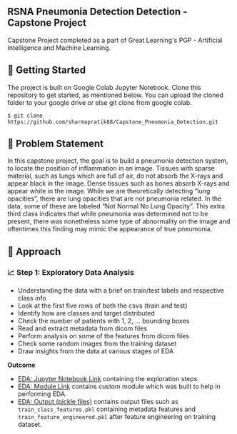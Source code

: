 ## RSNA Pneumonia Detection Detection - Capstone Project
Capstone Project completed as a part of Great Learning's PGP - Artificial Intelligence and Machine Learning.

## 📁 Getting Started
The project is built on Google Colab Jupyter Notebook. Clone this repository to get started, as mentioned below. You can upload the cloned folder to your google drive or else git clone from google colab.
```
$ git clone https://github.com/sharmapratik88/Capstone_Pneumonia_Detection.git
```

## 🤔 Problem Statement
In this capstone project, the goal is to build a pneumonia detection system, to locate the position of inflammation in an image. Tissues with sparse material, such as lungs which are full of air, do not absorb the X-rays and appear black in the image. Dense tissues such as bones absorb X-rays and appear white in the image. While we are theoretically detecting “lung opacities”, there are lung opacities that are not pneumonia related. In the data, some of these are labeled “Not Normal No Lung Opacity”. This extra third class indicates that while pneumonia was determined not to be present, there was nonetheless some type of abnormality on the image and oftentimes this finding may mimic the appearance of true pneumonia.

## 📜 Approach
### 📈 Step 1: Exploratory Data Analysis
* Understanding the data with a brief on train/test labels and respective class info
* Look at the first five rows of both the csvs (train and test)
* Identify how are classes and target distributed
* Check the number of patients with 1, 2, ... bounding boxes
* Read and extract metadata from dicom files
* Perform analysis on some of the features from dicom files
* Check some random images from the training dataset
* Draw insights from the data at various stages of EDA

**Outcome**
* [EDA: Jupyter Notebook Link](https://nbviewer.jupyter.org/github/sharmapratik88/Capstone_Pneumonia_Detection/blob/master/CP_RSNA_Pneumonia_Detection_EDA.ipynb) containing the exploration steps.
* [EDA: Module Link](https://github.com/sharmapratik88/Capstone_Pneumonia_Detection/blob/master/module_eda.py) contains custom module which was built to help in performing EDA.
* [EDA: Output (pickle files)](https://github.com/sharmapratik88/Capstone_Pneumonia_Detection/tree/master/output) contains output files such as `train_class_features.pkl` containing metadata features and `train_feature_engineered.pkl` after feature engineering on training dataset.
